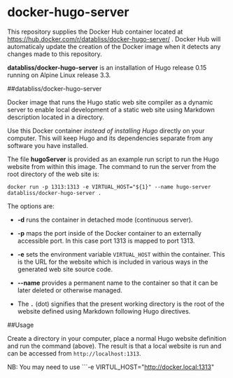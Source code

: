 # docker-hugo-server

This repository supplies the Docker Hub container located at 
https://hub.docker.com/r/databliss/docker-hugo-server/ . Docker Hub will 
automaticaly update the creation of the Docker image when it detects any 
changes made to this repository.

**databliss/docker-hugo-server** is an installation of Hugo release 0.15 
running on Alpine Linux release 3.3.


##databliss/docker-hugo-server

Docker image that runs the Hugo static web site compiler as a dynamic server
to enable local development of a static web site using Markdown description
located in a directory. 

Use this Docker container _instead of installing Hugo_ directly on your
computer. This will keep Hugo and its dependencies separate from any
software you have installed.

The file **hugoServer** is provided as an example run script to run the Hugo
website from within this image. The command to run the server from
the root directory of the web site is:

    docker run -p 1313:1313 -e VIRTUAL_HOST="${1}" --name hugo-server databliss/docker-hugo-server .

The options are:

* **-d** runs the container in detached mode (continuous server).

* **-p** maps the port inside of the Docker container to an externally accessible port. In this case port 1313 is mapped to port 1313.

* **-e** sets the environment variable ```VIRTUAL_HOST``` within the container. This is the URL for the website which is included in various ways in the generated web site source code.

* **--name** provides a permanent name to the container so that it can be later deleted or otherwise managed.

* The ***```.```*** (dot) signifies that the present working directory is the root of the website defined using Markdown following Hugo directives.

##Usage

Create a directory in your computer, place a normal Hugo website definition and
run the command (above). The result is that a local website is run and can be 
accessed from ```http://localhost:1313```. 

NB: You may need to use ```-e VIRTUL_HOST="http://docker.local:1313"

